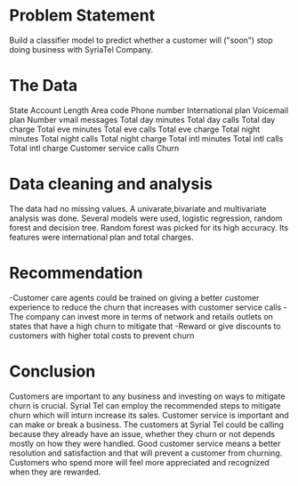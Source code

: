  # Problem Statement
Build a classifier model to predict whether a customer will ("soon") stop doing business with SyriaTel Company.

# The Data
State Account Length Area code Phone number International plan Voicemail plan Number vmail messages Total day minutes Total day calls Total day charge Total eve minutes Total eve calls Total eve charge Total night minutes Total night calls Total night charge Total intl minutes Total intl calls Total intl charge Customer service calls Churn

# Data cleaning and analysis
The data had no missing values. A univarate,bivariate and multivariate analysis was done. Several models were used, logistic regression, random forest and decision tree. Random forest was picked for its high accuracy. Its features were international plan and total charges.
# Recommendation
-Customer care agents could be trained on giving a better customer experience to reduce the churn that increases with customer service calls -The company can invest more in terms of network and retails outlets on states that have a high churn to mitigate that -Reward or give discounts to customers with higher total costs to prevent churn

# Conclusion
Customers are important to any business and investing on ways to mitigate churn is crucial. Syrial Tel can employ the recommended steps to mitigate churn which will inturn increase its sales. Customer service is important and can make or break a business. The customers at Syrial Tel could be calling because they already have an issue, whether they churn or not depends mostly on how they were handled. Good customer service means a better resolution and satisfaction and that will prevent a customer from churning. Customers who spend more will feel more appreciated and recognized when they are rewarded.